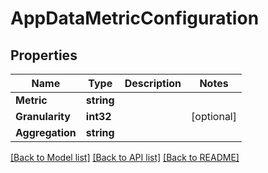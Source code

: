 # AppDataMetricConfiguration

## Properties

Name | Type | Description | Notes
------------ | ------------- | ------------- | -------------
**Metric** | **string** |  | 
**Granularity** | **int32** |  | [optional] 
**Aggregation** | **string** |  | 

[[Back to Model list]](../README.md#documentation-for-models) [[Back to API list]](../README.md#documentation-for-api-endpoints) [[Back to README]](../README.md)


